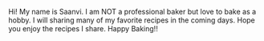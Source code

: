 Hi! My name is Saanvi. I am NOT a professional baker but love to bake as a hobby. I will sharing many of my favorite recipes in the coming days. Hope you enjoy the recipes I share. Happy Baking!! 
